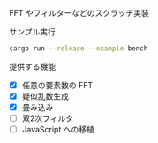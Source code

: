 FFT やフィルターなどのスクラッチ実装

サンプル実行

```sh
cargo run --release --example bench
```

提供する機能

- [x] 任意の要素数の FFT
- [x] 疑似乱数生成
- [x] 畳み込み
- [ ] 双2次フィルタ
- [ ] JavaScript への移植
